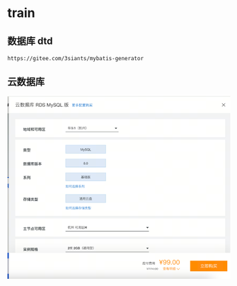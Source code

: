 # train

## 数据库 dtd
```text
https://gitee.com/3siants/mybatis-generator
```

## 云数据库
![img.png](img.png)